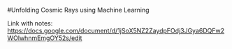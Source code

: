 #Unfolding Cosmic Rays using Machine Learning

Link with notes: https://docs.google.com/document/d/1jSoX5NZ2ZaydpFOdj3JGya6DQFw2WOlwhnmEmgOY52s/edit